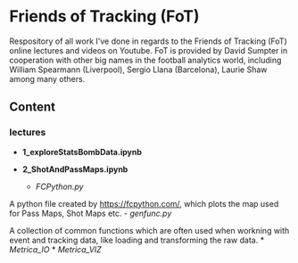 # Friends of Tracking (FoT)
Respository of all work I've done in regards to the Friends of Tracking (FoT) online lectures and videos on Youtube.
FoT is provided by David Sumpter in cooperation with other big names in the football analytics world, including William Spearmann (Liverpool), Sergio Llana (Barcelona), Laurie Shaw among many others.

## Content

### lectures

* **1_exploreStatsBombData.ipynb**

* **2_ShotAndPassMaps.ipynb**
    - _FCPython.py_

A python file created by https://fcpython.com/, which plots the map used for Pass Maps, Shot Maps etc.
    - _genfunc.py_

A collection of common functions which are often used when workning with event and tracking data, like loading and transforming the raw data. 
    * _Metrica_IO_
    * _Metrica_VIZ_

